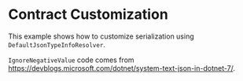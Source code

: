 # Contract Customization

This example shows how to customize serialization using `DefaultJsonTypeInfoResolver`.  

`IgnoreNegativeValue` code comes from https://devblogs.microsoft.com/dotnet/system-text-json-in-dotnet-7/. 